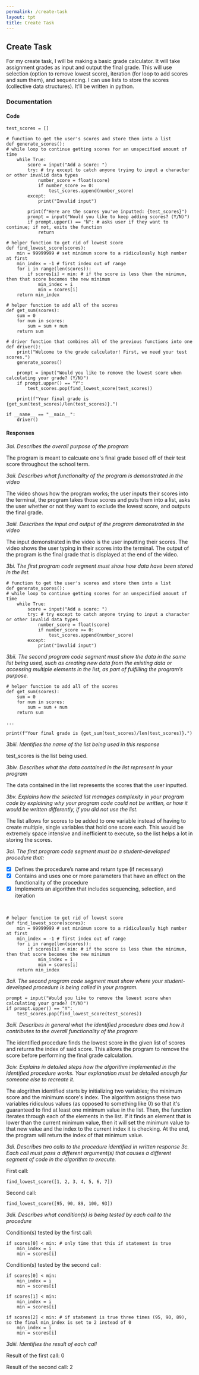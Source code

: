 ```yaml
---
permalink: /create-task
layout: tpt
title: Create Task
---
```


## Create Task

For my create task, I will be making a basic grade calculator. It will take assignment grades as input and output the final grade. This will use selection (option to remove lowest score), iteration (for loop to add scores and sum them), and sequencing. I can use lists to store the scores (collective data structures). It'll be written in python.

### Documentation

#### Code

    test_scores = []

    # function to get the user's scores and store them into a list
    def generate_scores():
    # while loop to continue getting scores for an unspecified amount of time
        while True:
            score = input("Add a score: ")
            try: # try except to catch anyone trying to input a character or other invalid data types
                number_score = float(score)
                if number_score >= 0:
                    test_scores.append(number_score)
            except:
                print("Invalid input")

            print(f"Here are the scores you've inputted: {test_scores}")
            prompt = input("Would you like to keep adding scores? (Y/N)")
            if prompt.upper() == "N": # asks user if they want to continue; if not, exits the function
                return

    # helper function to get rid of lowest score
    def find_lowest_score(scores):
        min = 99999999 # set minimum score to a ridiculously high number at first
        min_index = -1 # first index out of range
        for i in range(len(scores)):
            if scores[i] < min: # if the score is less than the minimum, then that score becomes the new minimum
                min_index = i
                min = scores[i]
        return min_index

    # helper function to add all of the scores
    def get_sum(scores):
        sum = 0
        for num in scores:
            sum = sum + num
        return sum

    # driver function that combines all of the previous functions into one
    def driver():
        print("Welcome to the grade calculator! First, we need your test scores.")
        generate_scores()

        prompt = input("Would you like to remove the lowest score when calculating your grade? (Y/N)")
        if prompt.upper() == "Y":
            test_scores.pop(find_lowest_score(test_scores))

        print(f"Your final grade is {get_sum(test_scores)/len(test_scores)}.")

    if __name__ == "__main__":
        driver()

#### Responses

*3ai. Describes the overall purpose of the program*

The program is meant to calcuate one's final grade based off of their test score throughout the school term.

*3aii. Describes what functionality of the program is demonstrated in the video*

The video shows how the program works; the user inputs their scores into the terminal, the program takes those scores and puts them into a list, asks the user whether or not they want to exclude the lowest score, and outputs the final grade.

*3aiii. Describes the input and output of the program demonstrated in the video*

The input demonstrated in the video is the user inputting their scores. The video shows the user typing in their scores into the terminal. The output of the program is the final grade that is displayed at the end of the video.

*3bi. The first program code segment must show how data have been stored in the list.*

    # function to get the user's scores and store them into a list
    def generate_scores():
    # while loop to continue getting scores for an unspecified amount of time
        while True:
            score = input("Add a score: ")
            try: # try except to catch anyone trying to input a character or other invalid data types
                number_score = float(score)
                if number_score >= 0:
                    test_scores.append(number_score)
            except:
                print("Invalid input")

*3bii. The second program code segment must show the data in the same list being used, such as creating new data from the existing data or accessing multiple elements in the list, as part of fulfilling the program’s purpose.*

    # helper function to add all of the scores
    def get_sum(scores):
        sum = 0
        for num in scores:
            sum = sum + num
        return sum

    ...

    print(f"Your final grade is {get_sum(test_scores)/len(test_scores)}.")

*3biii. Identifies the name of the list being used in this response*

test_scores is the list being used.

*3biv. Describes what the data contained in the list represent in your program*

The data contained in the list represents the scores that the user inputted.

*3bv. Explains how the selected list manages complexity in your program code by explaining why your program code could not be written, or how it would be written differently, if you did not use the list.*

The list allows for scores to be added to one variable instead of having to create multiple, single variables that hold one score each. This would be extremely space intensive and inefficient to execute, so the list helps a lot in storing the scores.

*3ci. The first program code segment must be a student-developed procedure that:*
- [x] Defines the procedure’s name and return type (if necessary)
- [x] Contains and uses one or more parameters that have an effect on the functionality of the procedure
- [x] Implements an algorithm that includes sequencing, selection, and iteration

<br />

    # helper function to get rid of lowest score
    def find_lowest_score(scores):
        min = 99999999 # set minimum score to a ridiculously high number at first
        min_index = -1 # first index out of range
        for i in range(len(scores)):
            if scores[i] < min: # if the score is less than the minimum, then that score becomes the new minimum
                min_index = i
                min = scores[i]
        return min_index

*3cii. The second program code segment must show where your student-developed procedure is being called in your program.*

    prompt = input("Would you like to remove the lowest score when calculating your grade? (Y/N)")
    if prompt.upper() == "Y":
        test_scores.pop(find_lowest_score(test_scores))

*3ciii. Describes in general what the identified procedure does and how it contributes to the overall functionality of the program*

The identified procedure finds the lowest score in the given list of scores and returns the index of said score. This allows the program to remove the score before performing the final grade calculation.

*3civ. Explains in detailed steps how the algorithm implemented in the identified procedure works. Your explanation must be detailed enough for someone else to recreate it.*

The alogrithm identified starts by initializing two variables; the minimum score and the minimum score's index. The algorithm assigns these two variables ridiculous values (as opposed to something like 0) so that it's guaranteed to find at least one minimum value in the list. Then, the function iterates through each of the elements in the list. If it finds an element that is lower than the current minimum value, then it will set the minimum value to that new value and the index to the current index it is checking. At the end, the program will return the index of that minimum value.

*3di. Describes two calls to the procedure identified in written response 3c. Each call must pass a different argument(s) that causes a different segment of code in the algorithm to execute.*

First call:

    find_lowest_score([1, 2, 3, 4, 5, 6, 7])

Second call:

    find_lowest_score([95, 90, 89, 100, 93])

*3dii. Describes what condition(s) is being tested by each call to the procedure*

Condition(s) tested by the first call:

    if scores[0] < min: # only time that this if statement is true
        min_index = i
        min = scores[i]

Condition(s) tested by the second call:

    if scores[0] < min:
        min_index = i
        min = scores[i]

    if scores[1] < min:
        min_index = i
        min = scores[i]

    if scores[2] < min: # if statement is true three times (95, 90, 89), so the final min_index is set to 2 instead of 0
        min_index = i
        min = scores[i]

*3diii. Identifies the result of each call*

Result of the first call:
    0

Result of the second call:
    2